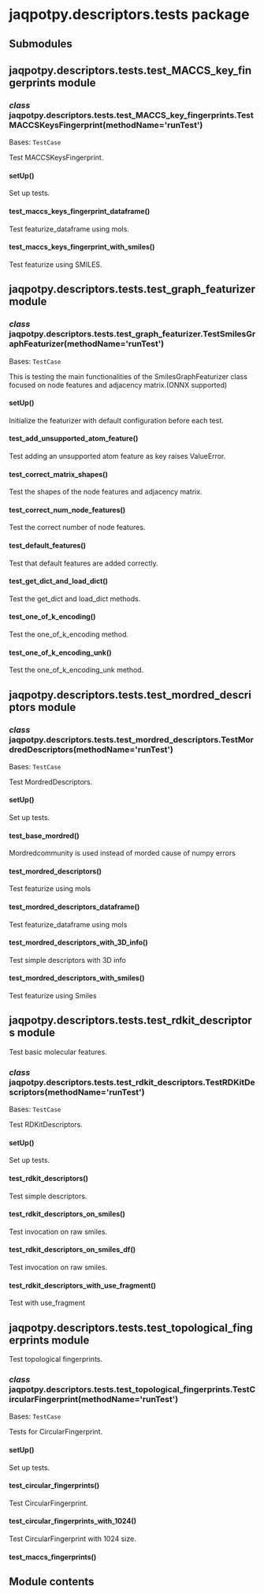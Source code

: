 # jaqpotpy.descriptors.tests package

## Submodules

## jaqpotpy.descriptors.tests.test_MACCS_key_fingerprints module

### *class* jaqpotpy.descriptors.tests.test_MACCS_key_fingerprints.TestMACCSKeysFingerprint(methodName='runTest')

Bases: `TestCase`

Test MACCSKeysFingerprint.

#### setUp()

Set up tests.

#### test_maccs_keys_fingerprint_dataframe()

Test featurize_dataframe using mols.

#### test_maccs_keys_fingerprint_with_smiles()

Test featurize using SMILES.

## jaqpotpy.descriptors.tests.test_graph_featurizer module

### *class* jaqpotpy.descriptors.tests.test_graph_featurizer.TestSmilesGraphFeaturizer(methodName='runTest')

Bases: `TestCase`

This is testing the main functionalities of the SmilesGraphFeaturizer class focused on node features and adjacency matrix.(ONNX supported)

#### setUp()

Initialize the featurizer with default configuration before each test.

#### test_add_unsupported_atom_feature()

Test adding an unsupported atom feature as key raises ValueError.

#### test_correct_matrix_shapes()

Test the shapes of the node features and adjacency matrix.

#### test_correct_num_node_features()

Test the correct number of node features.

#### test_default_features()

Test that default features are added correctly.

#### test_get_dict_and_load_dict()

Test the get_dict and load_dict methods.

#### test_one_of_k_encoding()

Test the one_of_k_encoding method.

#### test_one_of_k_encoding_unk()

Test the one_of_k_encoding_unk method.

## jaqpotpy.descriptors.tests.test_mordred_descriptors module

### *class* jaqpotpy.descriptors.tests.test_mordred_descriptors.TestMordredDescriptors(methodName='runTest')

Bases: `TestCase`

Test MordredDescriptors.

#### setUp()

Set up tests.

#### test_base_mordred()

Mordredcommunity is used instead of morded cause of numpy errors

#### test_mordred_descriptors()

Test featurize using mols

#### test_mordred_descriptors_dataframe()

Test featurize_dataframe using mols

#### test_mordred_descriptors_with_3D_info()

Test simple descriptors with 3D info

#### test_mordred_descriptors_with_smiles()

Test featurize using Smiles

## jaqpotpy.descriptors.tests.test_rdkit_descriptors module

Test basic molecular features.

### *class* jaqpotpy.descriptors.tests.test_rdkit_descriptors.TestRDKitDescriptors(methodName='runTest')

Bases: `TestCase`

Test RDKitDescriptors.

#### setUp()

Set up tests.

#### test_rdkit_descriptors()

Test simple descriptors.

#### test_rdkit_descriptors_on_smiles()

Test invocation on raw smiles.

#### test_rdkit_descriptors_on_smiles_df()

Test invocation on raw smiles.

#### test_rdkit_descriptors_with_use_fragment()

Test with use_fragment

## jaqpotpy.descriptors.tests.test_topological_fingerprints module

Test topological fingerprints.

### *class* jaqpotpy.descriptors.tests.test_topological_fingerprints.TestCircularFingerprint(methodName='runTest')

Bases: `TestCase`

Tests for CircularFingerprint.

#### setUp()

Set up tests.

#### test_circular_fingerprints()

Test CircularFingerprint.

#### test_circular_fingerprints_with_1024()

Test CircularFingerprint with 1024 size.

#### test_maccs_fingerprints()

## Module contents
